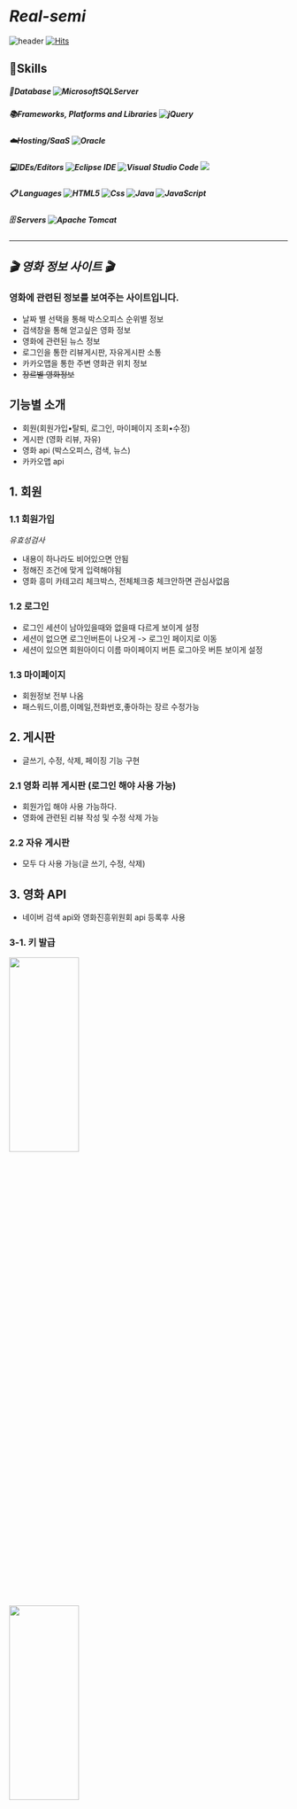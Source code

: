 # *Real-semi*


![header](https://capsule-render.vercel.app/api?type=waving&color=auto&height=300&section=header&text=Real-semi/MovieInfoSite)
[![Hits](https://hits.seeyoufarm.com/api/count/incr/badge.svg?url=https%3A%2F%2Fgithub.com%2Fbarkong%2FReal-semi%2Fhit-counter&count_bg=%2374806B&title_bg=%231C3E88&icon=&icon_color=%23E7E7E7&title=hits&edge_flat=false)](https://hits.seeyoufarm.com)

## 💪Skills

##### 💾Database ![MicrosoftSQLServer](https://img.shields.io/badge/Microsoft%20SQL%20Sever-CC2927?style=for-the-badge&logo=microsoft%20sql%20server&logoColor=white)
##### 📚Frameworks, Platforms and Libraries ![jQuery](https://img.shields.io/badge/jquery-%230769AD.svg?style=for-the-badge&logo=jquery&logoColor=white)
##### ☁️Hosting/SaaS ![Oracle](https://img.shields.io/badge/Oracle-F80000?style=for-the-badge&logo=oracle&logoColor=white)
##### 💻IDEs/Editors ![Eclipse IDE](https://img.shields.io/badge/Eclipse%20IDE-2C2255.svg?&style=for-the-badge&logo=Eclipse%20IDE&logoColor=white) ![Visual Studio Code](https://img.shields.io/badge/Visual%20Studio%20Code-007ACC.svg?&style=for-the-badge&logo=Visual%20Studio%20Code&logoColor=white) <img src="https://img.shields.io/badge/Sourcetree-0052CC?style=for-the-badge&logo=Sourcetree&logoColor=white">
##### 📋 Languages ![HTML5](https://img.shields.io/badge/html5-%23E34F26.svg?style=for-the-badge&logo=html5&logoColor=white) ![Css](https://img.shields.io/badge/css-1572B6?style=for-the-badge&logo=css3&logoColor=white) ![Java](https://img.shields.io/badge/java-%23ED8B00.svg?style=for-the-badge&logo=java&logoColor=white) ![JavaScript](https://img.shields.io/badge/javascript-%23323330.svg?style=for-the-badge&logo=javascript&logoColor=%23F7DF1E) 
##### 🗄️ Servers ![Apache Tomcat](https://img.shields.io/badge/apache%20tomcat-%23F8DC75.svg?style=for-the-badge&logo=apache-tomcat&logoColor=black)


* * *



*🎬 영화 정보 사이트 🎬*
-------------
### 영화에 관련된 정보를 보여주는 사이트입니다. 
- 날짜 별 선택을 통해 박스오피스 순위별 정보
- 검색창을 통해 얻고싶은 영화 정보 
- 영화에 관련된 뉴스 정보
- 로그인을 통한 리뷰게시판, 자유게시판 소통
- 카카오맵을 통한 주변 영화관 위치 정보
- ~~장르별 영화정보~~ <br>

## 기능별 소개
* 회원(회원가입•탈퇴, 로그인, 마이페이지 조회•수정)
* 게시판 (영화 리뷰, 자유)
* 영화 api (박스오피스, 검색, 뉴스)
* 카카오맵 api 

## 1. 회원

### 1.1 회원가입
*유효성검사*
- 내용이 하나라도 비어있으면 안됨
- 정해진 조건에 맞게 입력해야됨
- 영화 흥미 카테고리 체크박스, 전체체크중 체크안하면 관심사없음

### 1.2 로그인
- 로그인 세션이 남아있을때와 없을때 다르게 보이게 설정
- 세션이 없으면 로그인버튼이 나오게 -> 로그인 페이지로 이동
- 세션이 있으면 회원아이디 이름 마이페이지 버튼 로그아웃 버튼 보이게 설정

### 1.3 마이페이지
- 회원정보 전부 나옴
- 패스워드,이름,이메일,전화번호,좋아하는 장르 수정가능

## 2. 게시판 
- 글쓰기, 수정, 삭제, 페이징 기능 구현


### 2.1 영화 리뷰 게시판 (로그인 해야 사용 가능)
- 회원가입 해야 사용 가능하다.
- 영화에 관련된 리뷰 작성 및 수정 삭제 가능

### 2.2 자유 게시판
- 모두 다 사용 가능(글 쓰기, 수정, 삭제)


## 3. 영화 API
- 네이버 검색 api와 영화진흥위원회 api 등록후 사용

### 3-1. 키 발급
 <img src="https://user-images.githubusercontent.com/96048975/205032655-196075dc-e665-4533-90e1-c24dd7ad2b3c.PNG" width="50%" height="30%">
 <img src="https://user-images.githubusercontent.com/96048975/205032662-ede4bfd7-df4b-42f2-bf39-59fdec471fc5.PNG" width="50%" height="30%">
 <img src="https://user-images.githubusercontent.com/96048975/205032668-dd734fe2-3889-4db4-a314-e807ce73bd7e.PNG" width="50%" height="30%">

### 3-2. API 사용
Jquery, Java를 사용해 값을 받아왔다


일부 예시
```jsp
<%
String str = request.getParameter("title");
System.out.println(str);

str = URLEncoder.encode(str, "utf-8");
System.out.println(str);

String url = "https://openapi.naver.com/v1/search/movie.json";
url += "?query=" + str;
url += "&display=1";

System.out.println(url);

URL u = new URL(url);
HttpURLConnection huc = (HttpsURLConnection) u.openConnection();

huc.addRequestProperty("X-Naver-Client-Id", "_dGZX3vm4d9iUQCSPrmu");
huc.addRequestProperty("X-Naver-Client-Secret", "CPXPizei_I");

InputStream is = huc.getInputStream();
InputStreamReader isr = new InputStreamReader(is, "utf-8");
System.out.println(is);

JSONParser jp = new JSONParser();

JSONObject naverData = (JSONObject) jp.parse(isr);
System.out.println(naverData.get("items"));

JSONArray items = (JSONArray) naverData.get("items");
JSONObject item = (JSONObject) items.get(0);
String img = (String) item.get("image");
String director = (String) item.get("director");
director = director.replace("|", "");
String actor = (String) item.get("actor");
actor = actor.replace("|", ",");
String link = (String) item.get("link") + "";
String pubDate = (String) item.get("pubDate");
String subtitle = (String) item.get("subtitle");

JSONObject joo = new JSONObject();
joo.put("img", img);
joo.put("link", link);
joo.put("director", director);
joo.put("actor", actor);
joo.put("pubDate", pubDate);
joo.put("subtitle", subtitle);

response.setContentType("application/json");
response.setCharacterEncoding("utf-8");
out.print(joo.toJSONString());
```
``` js
   $.ajax({
                url: "jsp/dw/getMovie.jsp", // 클라이언트가 HTTP 요청을 보낼 서버의 URL 주소
                async: false,
                data: { title: movieList[i].movieNm }, // HTTP 요청과 함께 서버로 보낼 데이터
                method: "GET", // HTTP 요청 메소드(GET, POST 등)
                dataType: "json", // 서버에서 보내줄 데이터의 타입
              })
```

## 4. 카카오맵 api

- 키워드로 장소검색하고 목록으로 표출하기 (키워드에 영화 넣고 현위치에서 지도가 생성되게 하였다)


```js
let lat;
	let lon;
	if (navigator.geolocation) {
		navigator.geolocation.getCurrentPosition(function(position) {
			lat = position.coords.latitude;
			lon = position.coords.longitude;
		}
    
var markers = [];

		var mapContainer = document.getElementById('map'), 
		
		mapOption = {
			center : new kakao.maps.LatLng(lat, lon), // 지도의 중심좌표
			level : 1
		};
```


자세한 내용은 Click[PPT](피피티 pdf파일)<br>
* * *


## DB 구조

### *semi_account*
* * *
COLUM_NAME|DATA_TYPE|NULLABLE|PKEY|
---|---|---|---|
A_ID|VARCHAR2(30 BYTE)|NO|Y|
A_PASSWORD|VARCHAR2(20 BYTE)|NO|N|
A_NAME|VARCHAR2(100 BYTE)|NO|N|
A_BIRTH|DATE|YES|N|
A_GENDER|VARCHAR2(10 BYTE)|NO|N|
A_EMAIL|VARCHAR2(30 BYTE)|NO|N|
A_PHONE|VARCHAR2(20 BYTE)|NO|N|
A_INTEREST|VARCHAR2(200 BYTE)|NO|N|

### *semi_review*
* * *
COLUM_NAME|DATA_TYPE|NULLABLE|PKEY|
---|---|---|---|
R_NO|NUMBER(3,0)|NO|Y|
R_ID|VARCHAR2(30 BYTE)|NO|N|
R_MOVIE|VARCHAR2(50 CHAR)|NO|N|
R_TITLE|VARCHAR2(200 CHAR)|NO|N|
R_DETAIL|VARCHAR2(1000 CHAR)|NO|N|
R_IMG|VARCHAR2(500 CHAR)|YES|N|
R_DATE|DATE|NO|N|
R_COUNT|NUMBER(5,0)|YES|N|
R_IP|VARCHAR2(25 BYTE)|YES|N|

### *semi_free*
* * *
COLUM_NAME|DATA_TYPE|NULLABLE|PKEY|
---|---|---|---|
F_NO|NUMBER(8,0)|NO|Y|
F_ID|VARCHAR2(30 BYTE)|NO|N|
F_TITLE|VARCHAR2(200 CHAR)|NO|N|
F_DETAIL|VARCHAR2(1000 CHAR)|NO|N|
F_IMG|VARCHAR2(500 CHAR)|YES|N|
F_DATE|DATE|NO|N|
F_COUNT|NUMBER(5,0)|YES|N|
F_IP|VARCHAR2(25 BYTE)|YES|N|


## TEAM 
* * *
팀원|이메일|Task|
---|---|---|
김태형|`trainst37@gmail.com`|로그인•내가 쓴글•마이페이지•게시판, 회원가입, css|
이동우|`leedongwoo564@gmail.com`|주변 영화관 찾기, 박스오피스 정보, 영화 뉴스 정보, 검색, 전체 css|
김수현|`kimsouhyne@gmail.com`|박스오피스 정보, 영화 뉴스 정보, 검색, 주변 영화관 찾기, 전체 css|
송준우|`thdwnsdn98@gmail.com`|로그인•내가 쓴글•마이페이지•게시판, 회원가입, css|

